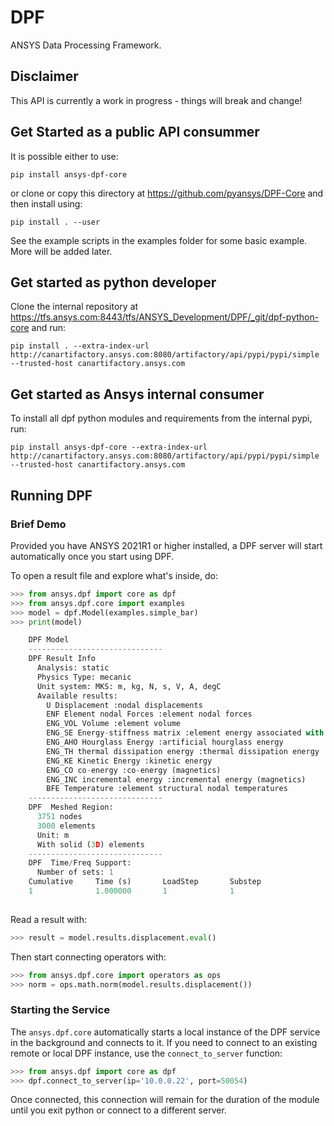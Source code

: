 # DPF
ANSYS Data Processing Framework.

## Disclaimer

This API is currently a work in progress - things will break and change!


## Get Started as a public API consummer

It is possible either to use:

```
pip install ansys-dpf-core 
```

or clone or copy this directory at https://github.com/pyansys/DPF-Core and then install using:

```
pip install . --user 
```

See the example scripts in the examples folder for some basic example.  More will be added later.

## Get started as python developer

Clone the internal repository at https://tfs.ansys.com:8443/tfs/ANSYS_Development/DPF/_git/dpf-python-core and run:

```
pip install . --extra-index-url http://canartifactory.ansys.com:8080/artifactory/api/pypi/pypi/simple --trusted-host canartifactory.ansys.com
```

## Get started as Ansys internal consumer

To install all dpf python modules and requirements from the internal pypi, run: 

```
pip install ansys-dpf-core --extra-index-url http://canartifactory.ansys.com:8080/artifactory/api/pypi/pypi/simple --trusted-host canartifactory.ansys.com
```


## Running DPF

### Brief Demo
Provided you have ANSYS 2021R1 or higher installed, a DPF server will start
automatically once you start using DPF.

To open a result file and explore what's inside, do:

```py
>>> from ansys.dpf import core as dpf
>>> from ansys.dpf.core import examples
>>> model = dpf.Model(examples.simple_bar)
>>> print(model)

    DPF Model
    ------------------------------
    DPF Result Info 
      Analysis: static 
      Physics Type: mecanic 
      Unit system: MKS: m, kg, N, s, V, A, degC 
      Available results: 
        U Displacement :nodal displacements 
        ENF Element nodal Forces :element nodal forces 
        ENG_VOL Volume :element volume 
        ENG_SE Energy-stiffness matrix :element energy associated with the stiffness matrix 
        ENG_AHO Hourglass Energy :artificial hourglass energy 
        ENG_TH thermal dissipation energy :thermal dissipation energy 
        ENG_KE Kinetic Energy :kinetic energy 
        ENG_CO co-energy :co-energy (magnetics) 
        ENG_INC incremental energy :incremental energy (magnetics) 
        BFE Temperature :element structural nodal temperatures 
    ------------------------------
    DPF  Meshed Region: 
      3751 nodes 
      3000 elements 
      Unit: m 
      With solid (3D) elements
    ------------------------------
    DPF  Time/Freq Support: 
      Number of sets: 1 
    Cumulative     Time (s)       LoadStep       Substep         
    1              1.000000       1              1       
    

```

Read a result with:

```py
>>> result = model.results.displacement.eval()
```

Then start connecting operators with:

```py
>>> from ansys.dpf.core import operators as ops
>>> norm = ops.math.norm(model.results.displacement())
```

### Starting the Service

The `ansys.dpf.core` automatically starts a local instance of the DPF service in the
background and connects to it.  If you need to connect to an existing
remote or local DPF instance, use the ``connect_to_server`` function:

```py
>>> from ansys.dpf import core as dpf
>>> dpf.connect_to_server(ip='10.0.0.22', port=50054)
```

Once connected, this connection will remain for the duration of the
module until you exit python or connect to a different server.

     